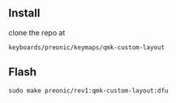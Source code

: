 ## Install

clone the repo at

```
keyboards/preonic/keymaps/qmk-custom-layout
```

## Flash

```
sudo make preonic/rev1:qmk-custom-layout:dfu
```
